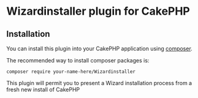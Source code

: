 # Wizardinstaller plugin for CakePHP

## Installation

You can install this plugin into your CakePHP application using [composer](http://getcomposer.org).

The recommended way to install composer packages is:

```
composer require your-name-here/Wizardinstaller
```

This plugin will permit you to present a Wizard installation process from a fresh new install of CakePHP